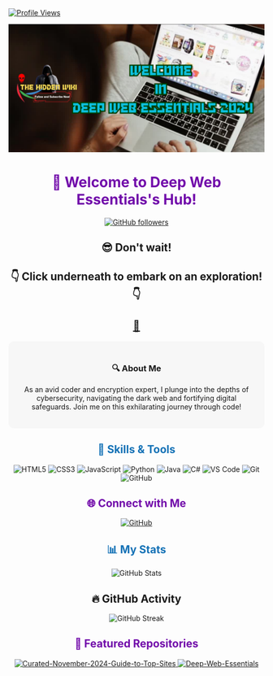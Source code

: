 <a href="https://github.com/Deep-Web-Essentials">
  <img src="https://hits.seeyoufarm.com/api/count/incr/badge.svg?url=https://github.com/Deep-Web-Essentials/&title=Profile%20Views&edge_flat=false" alt="Profile Views">
</a>

<!-- Header -->
<p align="center">
  <a href="https://github.com/Deep-Web-Essentials">
    <img src="https://github.com/Deep-Web-Essentials/Deep-Web-Essentials/blob/main/Image.png">
  </a>
</p>
<h1 align="center" style="color:#7109AA;">👋 Welcome to Deep Web Essentials's Hub!</h1>

<p align="center">
  <a href="https://github.com/Deep-Web-Essentials">
    <img src="https://img.shields.io/github/followers/Deep-Web-Essentials?label=Followers&style=social" alt="GitHub followers">
  </a>
</p>


<!-- Website -->
<h2 align="center">😎 Don't wait!</h2>
<h2 align="center">👇 Click underneath to embark on an exploration! 👇</h2>
<h2 align="center"><a href="https://deepweb-links.net/">🔮</a></h2>


<!-- Introduction -->
<div align="center" style="background-color:#F7F7F7; padding: 20px; border-radius: 10px;">
  <h3>🔍 About Me</h3>
  <p>As an avid coder and encryption expert, I plunge into the depths of cybersecurity, navigating the dark web and fortifying digital safeguards. Join me on this exhilarating journey through code!</p>
</div>

<!-- Skills Highlight -->
<h2 align="center" style="color:#1572B6;">🔧 Skills & Tools</h2>
<p align="center">
  <!-- Languages -->
  <img src="https://img.shields.io/badge/HTML5-E34F26?style=flat-square&logo=html5&logoColor=white" alt="HTML5">
  <img src="https://img.shields.io/badge/CSS3-1572B6?style=flat-square&logo=css3&logoColor=white" alt="CSS3">
  <img src="https://img.shields.io/badge/JavaScript-F7DF1E?style=flat-square&logo=javascript&logoColor=black" alt="JavaScript">
  <img src="https://img.shields.io/badge/Python-3776AB?style=flat-square&logo=python&logoColor=white" alt="Python">
  <img src="https://img.shields.io/badge/Java-007396?style=flat-square&logo=java&logoColor=white" alt="Java">
  <img src="https://img.shields.io/badge/C%23-239120?style=flat-square&logo=c-sharp&logoColor=white" alt="C#">
  <!-- Tools -->
  <img src="https://img.shields.io/badge/VSCode-007ACC?style=flat-square&logo=visual-studio-code&logoColor=white" alt="VS Code">
  <img src="https://img.shields.io/badge/Git-F05032?style=flat-square&logo=git&logoColor=white" alt="Git">
  <img src="https://img.shields.io/badge/GitHub-181717?style=flat-square&logo=github&logoColor=white" alt="GitHub">
</p>

<!-- Social Media Links -->
<h2 align="center" style="color:#7109AA;">🌐 Connect with Me</h2>
<p align="center">
  <a href="https://github.com/Deep-Web-Essentials">
    <img src="https://img.shields.io/badge/GitHub-181717?style=flat-square&logo=github&logoColor=white" alt="GitHub">
  </a>
</p>

<!-- Dynamic Statistics -->
<h2 align="center" style="color:#1572B6;">📊 My Stats</h2>
<p align="center">
  <img src="https://github-readme-stats.vercel.app/api?username=Deep-Web-Essentials&show_icons=true&theme=vision-friendly-dark" alt="GitHub Stats">
</p>

<!-- GitHub Activity -->
<h2 align="center">🔥 GitHub Activity</h2>
<p align="center">
  <img src="https://github-readme-streak-stats.herokuapp.com/?user=Deep-Web-Essentials&theme=dark" alt="GitHub Streak">
</p>

<!-- Featured Repos -->
<h2 align="center" style="color:#7109AA;">🌟 Featured Repositories</h2>
<p align="center">
  <a href="https://github.com/Deep-Web-Essentials/Curated-November-2024-Guide-to-Top-Sites">
    <img src="https://github-readme-stats.vercel.app/api/pin/?username=Deep-Web-Essentials&repo=Curated-November-2024-Guide-to-Top-Sites&theme=vision-friendly-dark" alt="Curated-November-2024-Guide-to-Top-Sites">
  </a>
  <a href="https://github.com/Deep-Web-Essentials/Deep-Web-Essentials">
    <img src="https://github-readme-stats.vercel.app/api/pin/?username=Deep-Web-Essentials&repo=Deep-Web-Essentials&theme=vision-friendly-dark" alt="Deep-Web-Essentials">
  </a>
</p>
